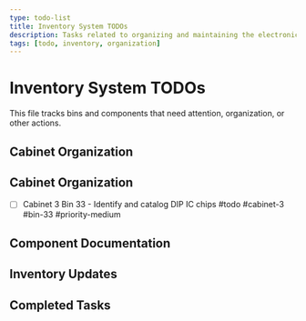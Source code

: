 ```yaml
---
type: todo-list
title: Inventory System TODOs
description: Tasks related to organizing and maintaining the electronics inventory
tags: [todo, inventory, organization]
---
```


# Inventory System TODOs

This file tracks bins and components that need attention, organization, or other actions.

## Cabinet Organization

## Cabinet Organization

- [ ] Cabinet 3 Bin 33 - Identify and catalog DIP IC chips #todo #cabinet-3 #bin-33 #priority-medium
<!-- Add more cabinet organization todos as needed -->

## Component Documentation

<!-- Component documentation todos will be listed here -->

## Inventory Updates

<!-- Inventory update todos will be listed here -->

## Completed Tasks

<!-- Move completed tasks here with [x] checkboxes -->
